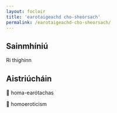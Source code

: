 ```yaml
---
layout: focloir
title: 'earotaigeachd cho-sheòrsach'
permalink: /earotaigeachd-cho-sheorsach/
---
```


## Sainmhíniú

Ri thighinn

## Aistriúcháin

&#x1f3f4;&#xe0067;&#xe0062;&#xe0073;&#xe0063;&#xe0074;&#xe007f; homa-earótachas

&#x1f3f4;&#xe0067;&#xe0062;&#xe0065;&#xe006e;&#xe0067;&#xe007f; homoeroticism
